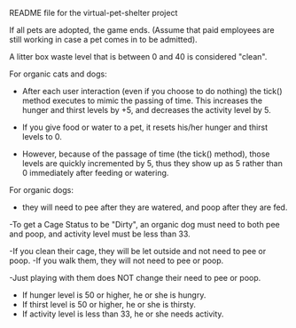 README file for the virtual-pet-shelter project

 If all pets are adopted, the game ends.  (Assume that paid employees are still
 working in case a pet comes in to be admitted).
 
 A litter box waste level that is between 0 and 40 is considered "clean".
 
 For organic cats and dogs:
   - After each user interaction (even if you choose to do nothing) the tick() method 
     executes to mimic the passing of time.  This increases the hunger and thirst levels 
     by +5, and decreases the activity level by 5.
   
   - If you give food or water to a pet, it resets his/her hunger and thirst levels to 0. 
   - However, because of the passage of time (the tick() method), 
     those levels are quickly incremented by 5, thus they show up as 5 rather than 0 
     immediately after feeding or watering.
   
 For organic dogs:
   - they will need to pee after they are watered, and poop after they are fed.
 
   -To get a Cage Status to be "Dirty", an organic dog must need to both pee and poop, and activity
    level must be less than 33.   

   -If you clean their cage, they will be let outside and not need to pee or poop.
   -If you walk them, they will not need to pee or poop.
 
   -Just playing with them does NOT change their need to pee or poop.
 
   - If hunger level is 50 or higher, he or she is hungry.
   - If thirst level is 50 or higher, he or she is thirsty.
   - If activity level is less than 33, he or she needs activity.
   
   
  
  
	